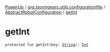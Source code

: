 [PowerUp](../../index.md) / [org.stormgears.utils.configurationfile](../index.md) / [AbstractRobotConfiguration](index.md) / [getInt](./get-int.md)

# getInt

`protected fun getInt(key: `[`String`](https://kotlinlang.org/api/latest/jvm/stdlib/kotlin/-string/index.html)`): `[`Int`](https://kotlinlang.org/api/latest/jvm/stdlib/kotlin/-int/index.html)